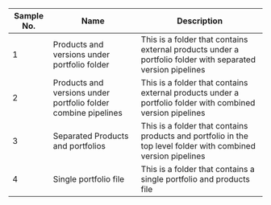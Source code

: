 

| Sample No.  | Name | Description |
| ----------- | ----------- | ----------- |
| 1   | Products and versions under portfolio folder       | This is a folder that contains external products under a portfolio folder with separated version pipelines |
| 2   | Products and versions under portfolio folder combine pipelines        | This is a folder that contains external products under a portfolio folder with combined version pipelines |
| 3   | Separated Products and portfolios        | This is a folder that contains products and portfolio in the top level folder with combined version pipelines |
| 4   | Single portfolio file        | This is a folder that contains a single portfolio and products file |
